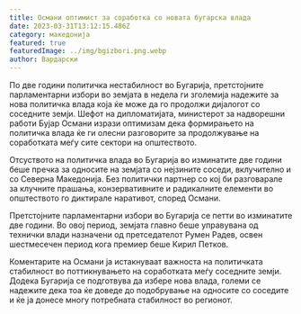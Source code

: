 ```yaml
---
title: Османи оптимист за соработка со новата бугарска влада
date: 2023-03-31T13:12:15.486Z
category: македонија
featured: true
featuredImage: ../img/bgizbori.png.webp
author: Вардарски
---
```


По две години политичка нестабилност во Бугарија, претстојните парламентарни избори во земјата в недела ги зголемија надежите за нова политичка влада која ќе може да го продолжи дијалогот со соседните земји. Шефот на дипломатијата, министерот за надворешни работи Бујар Османи изрази оптимизам дека формирањето на политичка влада ќе ги олесни разговорите за продолжување на соработката меѓу сите сектори на општеството.

Отсуството на политичка влада во Бугарија во изминатите две години беше пречка за односите на земјата со нејзините соседи, вклучително и со Северна Македонија. Без политички партнер со кој би разговарале за клучните прашања, конзервативните и радикалните елементи во општеството го диктирале наративот, според Османи.

Претстојните парламентарни избори во Бугарија се петти во изминатите две години. Во овој период, земјата главно беше управувана од технички влади назначени од претседателот Румен Радев, освен шестмесечен период кога премиер беше Кирил Петков.

Коментарите на Османи ја истакнуваат важноста на политичката стабилност во поттикнувањето на соработката меѓу соседните земји. Додека Бугарија се подготвува да избере нова влада, големи се надежите дека тоа ќе доведе до подобрување на односите со соседите и ќе ја донесе многу потребната стабилност во регионот.
